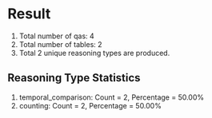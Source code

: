 # Result<br/>
1. Total number of qas: 4<br/>
2. Total number of tables: 2<br/>
3. Total 2 unique reasoning types are produced.<br/>
## **Reasoning Type Statistics**<br/>
1. temporal_comparison: Count = 2, Percentage = 50.00%<br/>
2. counting: Count = 2, Percentage = 50.00%<br/>
